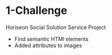 # 1-Challenge

Horiseon Social Solution Service Project
- Find semantic HTMl elements
- Added attributes to images
